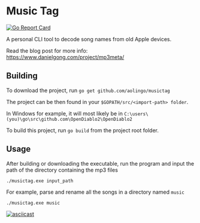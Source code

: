 # Music Tag
[![Go Report Card](https://goreportcard.com/badge/github.com/aolingo/musictag)](https://goreportcard.com/report/github.com/aolingo/musictag)

A personal CLI tool to decode song names from old Apple devices. 

Read the blog post for more info: https://www.danielgong.com/project/mp3meta/

## Building
To download the project, run `go get github.com/aolingo/musictag`

The project can be then found in your `$GOPATH/src/<import-path> folder`. 

In Windows for example, it will most likely be in `C:\users\(you)\go\src\github.com\OpenDiablo2\OpenDiablo2`

To build this project, run `go build` from the project root folder.

## Usage
After building or downloading the executable, run the program and input the path of the directory containing the mp3 files

`./musictag.exe input_path`

For example, parse and rename all the songs in a directory named `music`

```sh
./musictag.exe music
```

[![asciicast](https://asciinema.org/a/337143.svg)](https://asciinema.org/a/337143)
